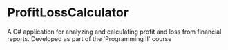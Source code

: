 # ProfitLossCalculator
A C# application for analyzing and calculating profit and loss from financial reports. Developed as part of the 'Programming II' course
